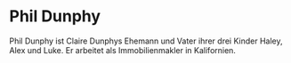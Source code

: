 # Phil Dunphy
Phil Dunphy ist Claire Dunphys Ehemann und Vater ihrer drei Kinder Haley, Alex und Luke. Er arbeitet als Immobilienmakler in Kalifornien.

